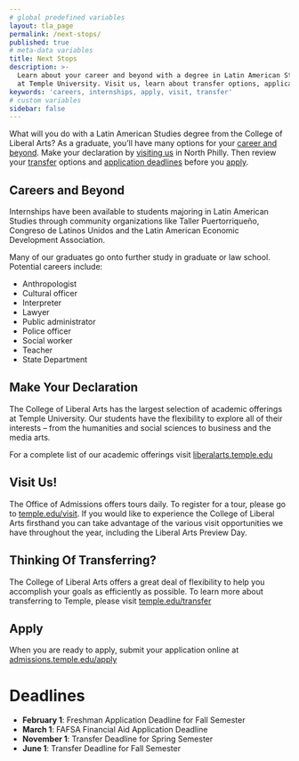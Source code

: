 ```yaml
---
# global predefined variables
layout: tla_page
permalink: /next-stops/
published: true
# meta-data variables
title: Next Stops
description: >-
  Learn about your career and beyond with a degree in Latin American Studies from the College of Liberal Arts
  at Temple University. Visit us, learn about transfer options, application deadlines, and how to apply!
keywords: 'careers, internships, apply, visit, transfer'
# custom variables
sidebar: false
---
```

What will you do with a Latin American Studies degree from the College of Liberal Arts? As a graduate, you’ll have many options for your [career and beyond](#careers-and-beyond). Make your declaration by [visiting us](#visit) in North Philly. Then review your [transfer](#thinking-of-transferring) options and [application deadlines](#deadlines) before you [apply](#apply).

## Careers and Beyond
Internships have been available to students majoring in Latin American Studies through community organizations like Taller Puertorriqueño, Congreso de Latinos Unidos and the Latin American Economic Development Association.

Many of our graduates go onto further study in graduate or law school. Potential careers include:
- Anthropologist
- Cultural officer
- Interpreter
- Lawyer
- Public administrator
- Police officer
- Social worker
- Teacher
- State Department

## Make Your Declaration
The College of Liberal Arts has the largest selection of academic offerings at Temple University. Our students have the flexibility to explore all of their interests – from the humanities and social sciences to business and the media arts.

For a complete list of our academic offerings visit [liberalarts.temple.edu](liberalarts.temple.edu)

## Visit Us!
The Office of Admissions offers tours daily. To register for a tour, please go to [temple.edu/visit](temple.edu/visit). If you would like to experience the College of Liberal Arts firsthand you can take advantage of the various visit opportunities we have throughout the year, including the Liberal Arts Preview Day.

## Thinking Of Transferring?
The College of Liberal Arts offers a great deal of flexibility to help you accomplish your goals as efficiently as possible. To learn more about transferring to Temple, please visit [temple.edu/transfer](temple.edu/transfer)

## Apply
When you are ready to apply, submit your application online at [admissions.temple.edu/apply](http://admissions.temple.edu/apply)

# Deadlines

- **February 1**: Freshman Application Deadline for Fall Semester
- **March 1**: FAFSA Financial Aid Application Deadline
- **November 1**: Transfer Deadline for Spring Semester
- **June 1**: Transfer Deadline for Fall Semester
